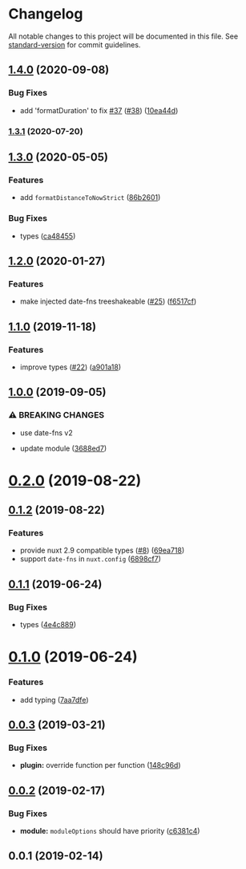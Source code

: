 # Changelog

All notable changes to this project will be documented in this file. See [standard-version](https://github.com/conventional-changelog/standard-version) for commit guidelines.

## [1.4.0](https://github.com/nuxt-community/date-fns-module/compare/v1.3.1...v1.4.0) (2020-09-08)


### Bug Fixes

* add 'formatDuration' to fix [#37](https://github.com/nuxt-community/date-fns-module/issues/37) ([#38](https://github.com/nuxt-community/date-fns-module/issues/38)) ([10ea44d](https://github.com/nuxt-community/date-fns-module/commit/10ea44dff1ca7608beab194a50d56e3aee3e602f))

### [1.3.1](https://github.com/nuxt-community/date-fns-module/compare/v1.3.0...v1.3.1) (2020-07-20)

## [1.3.0](https://github.com/nuxt-community/date-fns-module/compare/v1.2.0...v1.3.0) (2020-05-05)


### Features

* add `formatDistanceToNowStrict` ([86b2601](https://github.com/nuxt-community/date-fns-module/commit/86b260175f21555f27326d47cc030277bdc6b8bd))


### Bug Fixes

* types ([ca48455](https://github.com/nuxt-community/date-fns-module/commit/ca484551fd9528f201494e299ebcb06ca783bbac))

## [1.2.0](https://github.com/nuxt-community/date-fns-module/compare/v1.1.0...v1.2.0) (2020-01-27)


### Features

* make injected date-fns treeshakeable ([#25](https://github.com/nuxt-community/date-fns-module/issues/25)) ([f6517cf](https://github.com/nuxt-community/date-fns-module/commit/f6517cf2976757a1305485649f6023ab6aa1c095))

## [1.1.0](https://github.com/nuxt-community/date-fns-module/compare/v1.0.0...v1.1.0) (2019-11-18)


### Features

* improve types ([#22](https://github.com/nuxt-community/date-fns-module/issues/22)) ([a901a18](https://github.com/nuxt-community/date-fns-module/commit/a901a18))

## [1.0.0](https://github.com/nuxt-community/date-fns-module/compare/v0.2.0...v1.0.0) (2019-09-05)


### ⚠ BREAKING CHANGES

* use date-fns v2

* update module ([3688ed7](https://github.com/nuxt-community/date-fns-module/commit/3688ed7))

# [0.2.0](https://github.com/nuxt-community/date-fns-module/compare/v0.1.2...v0.2.0) (2019-08-22)



## [0.1.2](https://github.com/nuxt-community/date-fns-module/compare/v0.1.1...v0.1.2) (2019-08-22)


### Features

* provide nuxt 2.9 compatible types ([#8](https://github.com/nuxt-community/date-fns-module/issues/8)) ([69ea718](https://github.com/nuxt-community/date-fns-module/commit/69ea718))
* support `date-fns` in `nuxt.config` ([6898cf7](https://github.com/nuxt-community/date-fns-module/commit/6898cf7))

<a name="0.1.1"></a>
## [0.1.1](https://github.com/nuxt-community/date-fns-module/compare/v0.1.0...v0.1.1) (2019-06-24)


### Bug Fixes

* types ([4e4c889](https://github.com/nuxt-community/date-fns-module/commit/4e4c889))



<a name="0.1.0"></a>
# [0.1.0](https://github.com/nuxt-community/date-fns-module/compare/v0.0.3...v0.1.0) (2019-06-24)


### Features

* add typing ([7aa7dfe](https://github.com/nuxt-community/date-fns-module/commit/7aa7dfe))



<a name="0.0.3"></a>
## [0.0.3](https://github.com/nuxt-community/date-fns-module/compare/v0.0.2...v0.0.3) (2019-03-21)


### Bug Fixes

* **plugin:** override function per function ([148c96d](https://github.com/nuxt-community/date-fns-module/commit/148c96d))



<a name="0.0.2"></a>
## [0.0.2](https://github.com/nuxt-community/date-fns-module/compare/v0.0.1...v0.0.2) (2019-02-17)


### Bug Fixes

* **module:** `moduleOptions` should have priority ([c6381c4](https://github.com/nuxt-community/date-fns-module/commit/c6381c4))



<a name="0.0.1"></a>
## 0.0.1 (2019-02-14)
